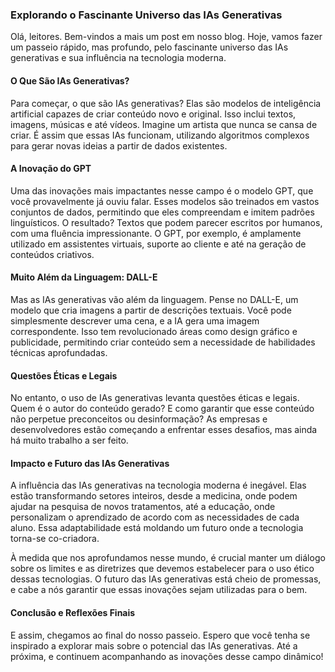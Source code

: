 ### Explorando o Fascinante Universo das IAs Generativas

Olá, leitores. Bem-vindos a mais um post em nosso blog. Hoje, vamos fazer um passeio rápido, mas profundo, pelo fascinante universo das IAs generativas e sua influência na tecnologia moderna.

#### O Que São IAs Generativas?

Para começar, o que são IAs generativas? Elas são modelos de inteligência artificial capazes de criar conteúdo novo e original. Isso inclui textos, imagens, músicas e até vídeos. Imagine um artista que nunca se cansa de criar. É assim que essas IAs funcionam, utilizando algoritmos complexos para gerar novas ideias a partir de dados existentes. 

#### A Inovação do GPT

Uma das inovações mais impactantes nesse campo é o modelo GPT, que você provavelmente já ouviu falar. Esses modelos são treinados em vastos conjuntos de dados, permitindo que eles compreendam e imitem padrões linguísticos. O resultado? Textos que podem parecer escritos por humanos, com uma fluência impressionante. O GPT, por exemplo, é amplamente utilizado em assistentes virtuais, suporte ao cliente e até na geração de conteúdos criativos.

#### Muito Além da Linguagem: DALL-E

Mas as IAs generativas vão além da linguagem. Pense no DALL-E, um modelo que cria imagens a partir de descrições textuais. Você pode simplesmente descrever uma cena, e a IA gera uma imagem correspondente. Isso tem revolucionado áreas como design gráfico e publicidade, permitindo criar conteúdo sem a necessidade de habilidades técnicas aprofundadas.

#### Questões Éticas e Legais

No entanto, o uso de IAs generativas levanta questões éticas e legais. Quem é o autor do conteúdo gerado? E como garantir que esse conteúdo não perpetue preconceitos ou desinformação? As empresas e desenvolvedores estão começando a enfrentar esses desafios, mas ainda há muito trabalho a ser feito.

#### Impacto e Futuro das IAs Generativas

A influência das IAs generativas na tecnologia moderna é inegável. Elas estão transformando setores inteiros, desde a medicina, onde podem ajudar na pesquisa de novos tratamentos, até a educação, onde personalizam o aprendizado de acordo com as necessidades de cada aluno. Essa adaptabilidade está moldando um futuro onde a tecnologia torna-se co-criadora.

À medida que nos aprofundamos nesse mundo, é crucial manter um diálogo sobre os limites e as diretrizes que devemos estabelecer para o uso ético dessas tecnologias. O futuro das IAs generativas está cheio de promessas, e cabe a nós garantir que essas inovações sejam utilizadas para o bem.

#### Conclusão e Reflexões Finais

E assim, chegamos ao final do nosso passeio. Espero que você tenha se inspirado a explorar mais sobre o potencial das IAs generativas. Até a próxima, e continuem acompanhando as inovações desse campo dinâmico!